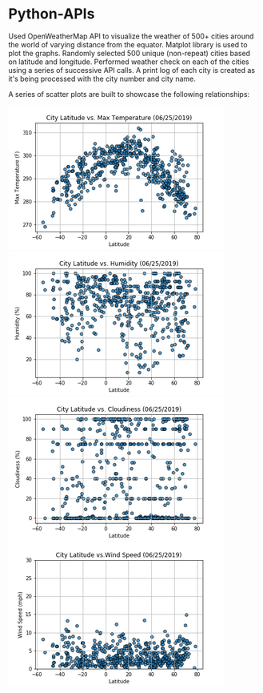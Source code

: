 # Python-APIs

Used OpenWeatherMap API to visualize the weather of 500+ cities around the world of varying distance from the equator. Matplot library is used to plot the graphs.
Randomly selected 500 unique (non-repeat) cities based on latitude and longitude.
Performed weather check on each of the cities using a series of successive API calls.
A print log of each city is created as it's being processed with the city number and city name.

A series of scatter plots are built to showcase the following relationships:


![Temperature (F) vs. Latitude](Instructions/Images/LatvsTemp.png)
![Humidity (%) vs. Latitude](Instructions/Images/LatvsHumidity.png)
![Cloudiness (%) vs. Latitude](Instructions/Images/LatvsCloudiness.png)
![Wind Speed (mph) vs. Latitude](Instructions/Images/LatvsWindSpeed.png)
